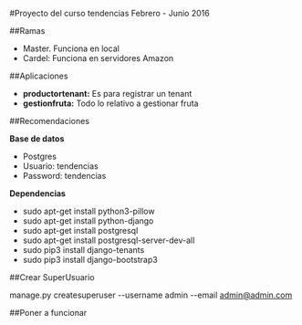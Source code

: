 #Proyecto del curso tendencias Febrero - Junio 2016

##Ramas
- Master. Funciona en local 
- Cardel: Funciona en servidores Amazon

##Aplicaciones

- <b>productortenant:</b> Es para registrar un tenant
- <b>gestionfruta:</b> Todo lo relativo a gestionar fruta

##Recomendaciones

<b>Base de datos</b>
* Postgres
* Usuario: tendencias
*  Password: tendencias

 <b>Dependencias</b>
* sudo apt-get install python3-pillow
* sudo apt-get install python-django
* sudo apt-get install postgresql
* sudo apt-get install postgresql-server-dev-all
* sudo pip3 install django-tenants
* sudo pip3 install django-bootstrap3

##Crear SuperUsuario

manage.py createsuperuser --username admin --email admin@admin.com

##Poner a funcionar
